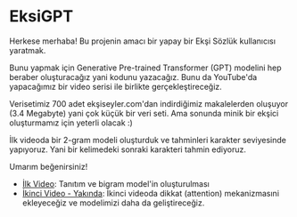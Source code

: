 # EksiGPT

Herkese merhaba! Bu projenin amacı bir yapay bir Ekşi Sözlük kullanıcısı yaratmak.

Bunu yapmak için Generative Pre-trained Transformer (GPT) modelini hep beraber oluşturacağız yani kodunu yazacağız. Bunu da YouTube'da yapacağımız bir video serisi ile birlikte gerçekleştireceğiz.

Verisetimiz 700 adet ekşiseyler.com'dan indirdiğimiz makalelerden oluşuyor (3.4 Megabyte) yani çok küçük bir veri seti. Ama sonunda minik bir ekşici oluşturmamız için yeterli olacak :)

İlk videoda bir 2-gram modeli oluşturduk ve tahminleri karakter seviyesinde yapıyoruz. Yani bir kelimedeki sonraki karakteri tahmin ediyoruz.

Umarım beğenirsiniz!

- [İlk Video](https://youtu.be/L7rsPZ1bGHw): Tanıtım ve bigram model'in oluşturulması
- [İkinci Video - Yakında](#eksigpt): İkinci videoda dikkat (attention) mekanizmasıni ekleyeceğiz ve modelimizi daha da geliştireceğiz.
